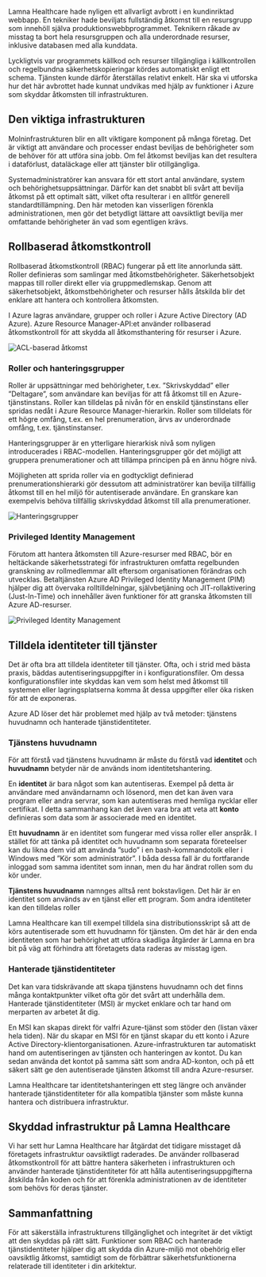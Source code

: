 Lamna Healthcare hade nyligen ett allvarligt avbrott i en kundinriktad webbapp. En tekniker hade beviljats fullständig åtkomst till en resursgrupp som innehöll själva produktionswebbprogrammet. Teknikern råkade av misstag ta bort hela resursgruppen och alla underordnade resurser, inklusive databasen med alla kunddata. 

Lyckligtvis var programmets källkod och resurser tillgängliga i källkontrollen och regelbundna säkerhetskopieringar kördes automatiskt enligt ett schema. Tjänsten kunde därför återställas relativt enkelt. Här ska vi utforska hur det här avbrottet hade kunnat undvikas med hjälp av funktioner i Azure som skyddar åtkomsten till infrastrukturen.

## <a name="criticality-of-infrastructure"></a>Den viktiga infrastrukturen

Molninfrastrukturen blir en allt viktigare komponent på många företag. Det är viktigt att användare och processer endast beviljas de behörigheter som de behöver för att utföra sina jobb. Om fel åtkomst beviljas kan det resultera i dataförlust, dataläckage eller att tjänster blir otillgängliga. 

Systemadministratörer kan ansvara för ett stort antal användare, system och behörighetsuppsättningar. Därför kan det snabbt bli svårt att bevilja åtkomst på ett optimalt sätt, vilket ofta resulterar i en alltför generell standardtillämpning. Den här metoden kan visserligen förenkla administrationen, men gör det betydligt lättare att oavsiktligt bevilja mer omfattande behörigheter än vad som egentligen krävs.

## <a name="role-based-access-control"></a>Rollbaserad åtkomstkontroll

Rollbaserad åtkomstkontroll (RBAC) fungerar på ett lite annorlunda sätt. Roller definieras som samlingar med åtkomstbehörigheter. Säkerhetsobjekt mappas till roller direkt eller via gruppmedlemskap. Genom att säkerhetsobjekt, åtkomstbehörigheter och resurser hålls åtskilda blir det enklare att hantera och kontrollera åtkomsten.

I Azure lagras användare, grupper och roller i Azure Active Directory (AD Azure). Azure Resource Manager-API:et använder rollbaserad åtkomstkontroll för att skydda all åtkomsthantering för resurser i Azure.

![ACL-baserad åtkomst](../media-draft/ACL_Based_Access.png)

<!-- ![Role-based access control](../media-draft/Role_Based_Access.png)
 -->

### <a name="roles--management-groups"></a>Roller och hanteringsgrupper

Roller är uppsättningar med behörigheter, t.ex. ”Skrivskyddad” eller ”Deltagare”, som användare kan beviljas för att få åtkomst till en Azure-tjänstinstans. Roller kan tilldelas på nivån för en enskild tjänstinstans eller spridas nedåt i Azure Resource Manager-hierarkin. Roller som tilldelats för ett högre omfång, t.ex. en hel prenumeration, ärvs av underordnade omfång, t.ex. tjänstinstanser. 

Hanteringsgrupper är en ytterligare hierarkisk nivå som nyligen introducerades i RBAC-modellen. Hanteringsgrupper gör det möjligt att gruppera prenumerationer och att tillämpa principen på en ännu högre nivå.

Möjligheten att sprida roller via en godtyckligt definierad prenumerationshierarki gör dessutom att administratörer kan bevilja tillfällig åtkomst till en hel miljö för autentiserade användare. En granskare kan exempelvis behöva tillfällig skrivskyddad åtkomst till alla prenumerationer.

![Hanteringsgrupper](../media-draft/management_groups.png)

### <a name="privileged-identity-management"></a>Privileged Identity Management

Förutom att hantera åtkomsten till Azure-resurser med RBAC, bör en heltäckande säkerhetsstrategi för infrastrukturen omfatta regelbunden granskning av rollmedlemmar allt eftersom organisationen förändras och utvecklas. Betaltjänsten Azure AD Privileged Identity Management (PIM) hjälper dig att övervaka rolltilldelningar, självbetjäning och JIT-rollaktivering (Just-In-Time) och innehåller även funktioner för att granska åtkomsten till Azure AD-resurser.

![Privileged Identity Management](../media-draft/PIM_Dashboard.PNG)

## <a name="providing-identities-to-services"></a>Tilldela identiteter till tjänster

Det är ofta bra att tilldela identiteter till tjänster. Ofta, och i strid med bästa praxis, bäddas autentiseringsuppgifter in i konfigurationsfiler. Om dessa konfigurationsfiler inte skyddas kan vem som helst med åtkomst till systemen eller lagringsplatserna komma åt dessa uppgifter eller öka risken för att de exponeras.

Azure AD löser det här problemet med hjälp av två metoder: tjänstens huvudnamn och hanterade tjänstidentiteter.

### <a name="service-principals"></a>Tjänstens huvudnamn

För att förstå vad tjänstens huvudnamn är måste du förstå vad **identitet** och **huvudnamn** betyder när de används inom identitetshantering.

En **identitet** är bara något som kan autentiseras. Exempel på detta är användare med användarnamn och lösenord, men det kan även vara program eller andra servrar, som kan autentiseras med hemliga nycklar eller certifikat. I detta sammanhang kan det även vara bra att veta att **konto** definieras som data som är associerade med en identitet.

Ett **huvudnamn** är en identitet som fungerar med vissa roller eller anspråk. I stället för att tänka på identitet och huvudnamn som separata företeelser kan du likna dem vid att använda ”sudo” i en bash-kommandotolk eller i Windows med ”Kör som administratör”. I båda dessa fall är du fortfarande inloggad som samma identitet som innan, men du har ändrat rollen som du kör under.

**Tjänstens huvudnamn** namnges alltså rent bokstavligen. Det här är en identitet som används av en tjänst eller ett program. Som andra identiteter kan den tilldelas roller 

Lamna Healthcare kan till exempel tilldela sina distributionsskript så att de körs autentiserade som ett huvudnamn för tjänsten. Om det här är den enda identiteten som har behörighet att utföra skadliga åtgärder är Lamna en bra bit på väg att förhindra att företagets data raderas av misstag igen.

### <a name="managed-service-identities"></a>Hanterade tjänstidentiteter

Det kan vara tidskrävande att skapa tjänstens huvudnamn och det finns många kontaktpunkter vilket ofta gör det svårt att underhålla dem. Hanterade tjänstidentiteter (MSI) är mycket enklare och tar hand om merparten av arbetet åt dig. 

En MSI kan skapas direkt för valfri Azure-tjänst som stöder den (listan växer hela tiden). När du skapar en MSI för en tjänst skapar du ett konto i Azure Active Directory-klientorganisationen. Azure-infrastrukturen tar automatiskt hand om autentiseringen av tjänsten och hanteringen av kontot. Du kan sedan använda det kontot på samma sätt som andra AD-konton, och på ett säkert sätt ge den autentiserade tjänsten åtkomst till andra Azure-resurser.

Lamna Healthcare tar identitetshanteringen ett steg längre och använder hanterade tjänstidentiteter för alla kompatibla tjänster som måste kunna hantera och distribuera infrastruktur.

## <a name="infrastructure-protection-at-lamna-healthcare"></a>Skyddad infrastruktur på Lamna Healthcare

Vi har sett hur Lamna Healthcare har åtgärdat det tidigare misstaget då företagets infrastruktur oavsiktligt raderades. De använder rollbaserad åtkomstkontroll för att bättre hantera säkerheten i infrastrukturen och använder hanterade tjänstidentiteter för att hålla autentiseringsuppgifterna åtskilda från koden och för att förenkla administrationen av de identiteter som behövs för deras tjänster.

## <a name="summary"></a>Sammanfattning

För att säkerställa infrastrukturens tillgänglighet och integritet är det viktigt att den skyddas på rätt sätt. Funktioner som RBAC och hanterade tjänstidentiteter hjälper dig att skydda din Azure-miljö mot obehörig eller oavsiktlig åtkomst, samtidigt som de förbättrar säkerhetsfunktionerna relaterade till identiteter i din arkitektur.